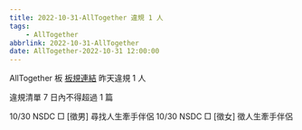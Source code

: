 ```yaml
---
title: 2022-10-31-AllTogether 違規 1 人
tags:
    - AllTogether
abbrlink: 2022-10-31-AllTogether
date: AllTogether-2022-10-31 12:00:00
---
```

AllTogether 板 [板規連結](https://www.ptt.cc/bbs/AllTogether/M.1643211430.A.5FB.html)
昨天違規 1 人
<!-- more -->

違規清單
7 日內不得超過 1 篇

10/30 NSDC □ [徵男] 尋找人生牽手伴侶
10/30 NSDC □ [徵女] 徵人生牽手伴侶